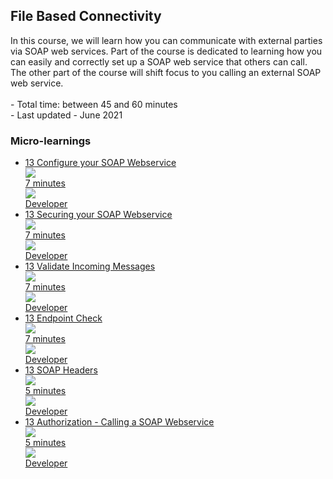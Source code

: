 <div class="ez-academy">
	<div class="ez-academy__body">
		<main class="master">
	<h2 class="title">File Based Connectivity</h2>
    <p>
        In this course, we will learn how you can communicate with external parties via SOAP web services. Part of the course is dedicated to learning how you can easily and correctly set up a SOAP web service that others can call. The other part of the course will shift focus to you calling an external SOAP web service.
        </br></br>
        - Total time: between 45 and 60 minutes
        </br>
        - Last updated - June 2021
    </p>
    <h3 class="title">Micro-learnings</h3>
    <ul class="strip-container">
        <li class="strip">
            <a href="../../docs/microlearning/novice-soap-webservice-connectivity-configure-your-soap-webservice" class="strip__link">
            <label for="" class="strip__label">
                <span>13</span>
                Configure your SOAP Webservice
            </label>
            <div class="strip__attribute">
                <img class="strip__attribute-icon strip__attribute-icon--duration" src="../../img/icon-duration32.svg"/>
                <div class="strip__attribute-label">7 minutes</div>
            </div>
            <div class="strip__attribute">
                <img class="strip__attribute-icon strip__attribute-icon--roles" src="../../img/icon-roles32.svg"/>
                <div class="strip__attribute-label">Developer</div>
            </div>
        </a>
        </li>
        <li class="strip">
            <a href="../../docs/microlearning/novice-soap-webservice-connectivity-securing-your-soap-webservice" class="strip__link">
            <label for="" class="strip__label">
                <span>13</span>
                Securing your SOAP Webservice
            </label>
            <div class="strip__attribute">
                <img class="strip__attribute-icon strip__attribute-icon--duration" src="../../img/icon-duration32.svg"/>
                <div class="strip__attribute-label">7 minutes</div>
            </div>
            <div class="strip__attribute">
                <img class="strip__attribute-icon strip__attribute-icon--roles" src="../../img/icon-roles32.svg"/>
                <div class="strip__attribute-label">Developer</div>
            </div>
        </a>
        </li>
        <li class="strip">
            <a href="../../docs/microlearning/novice-soap-webservice-connectivity-validate-incoming-messages" class="strip__link">
            <label for="" class="strip__label">
                <span>13</span>
                Validate Incoming Messages
            </label>
            <div class="strip__attribute">
                <img class="strip__attribute-icon strip__attribute-icon--duration" src="../../img/icon-duration32.svg"/>
                <div class="strip__attribute-label">7 minutes</div>
            </div>
            <div class="strip__attribute">
                <img class="strip__attribute-icon strip__attribute-icon--roles" src="../../img/icon-roles32.svg"/>
                <div class="strip__attribute-label">Developer</div>
            </div>
        </a>
        </li>
        <li class="strip">
            <a href="../../docs/microlearning/novice-soap-webservice-connectivity-endpoint-check" class="strip__link">
            <label for="" class="strip__label">
                <span>13</span>
                Endpoint Check
            </label>
            <div class="strip__attribute">
                <img class="strip__attribute-icon strip__attribute-icon--duration" src="../../img/icon-duration32.svg"/>
                <div class="strip__attribute-label">7 minutes</div>
            </div>
            <div class="strip__attribute">
                <img class="strip__attribute-icon strip__attribute-icon--roles" src="../../img/icon-roles32.svg"/>
                <div class="strip__attribute-label">Developer</div>
            </div>
        </a>
        </li>
        <li class="strip">
            <a href="../../docs/microlearning/novice-soap-webservice-connectivity-soap-headers" class="strip__link">
            <label for="" class="strip__label">
                <span>13</span>
                SOAP Headers
            </label>
            <div class="strip__attribute">
                <img class="strip__attribute-icon strip__attribute-icon--duration" src="../../img/icon-duration32.svg"/>
                <div class="strip__attribute-label">5 minutes</div>
            </div>
            <div class="strip__attribute">
                <img class="strip__attribute-icon strip__attribute-icon--roles" src="../../img/icon-roles32.svg"/>
                <div class="strip__attribute-label">Developer</div>
            </div>
        </a>
        </li>
        <li class="strip">
            <a href="../../docs/microlearning/novice-soap-webservice-connectivity-authorization-calling-a-soap-webservice" class="strip__link">
            <label for="" class="strip__label">
                <span>13</span>
                Authorization - Calling a SOAP Webservice
            </label>
            <div class="strip__attribute">
                <img class="strip__attribute-icon strip__attribute-icon--duration" src="../../img/icon-duration32.svg"/>
                <div class="strip__attribute-label">5 minutes</div>
            </div>
            <div class="strip__attribute">
                <img class="strip__attribute-icon strip__attribute-icon--roles" src="../../img/icon-roles32.svg"/>
                <div class="strip__attribute-label">Developer</div>
            </div>
        </a>
        </li>			  
    </ul>
    </main>
    </div>
</div>